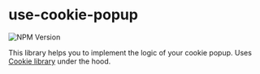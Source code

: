 # use-cookie-popup
![NPM Version](https://img.shields.io/npm/v/use-cookie-popup)

This library helps you to implement the logic of your cookie popup. Uses [Cookie library](https://www.npmjs.com/package/cookie) under the hood.
